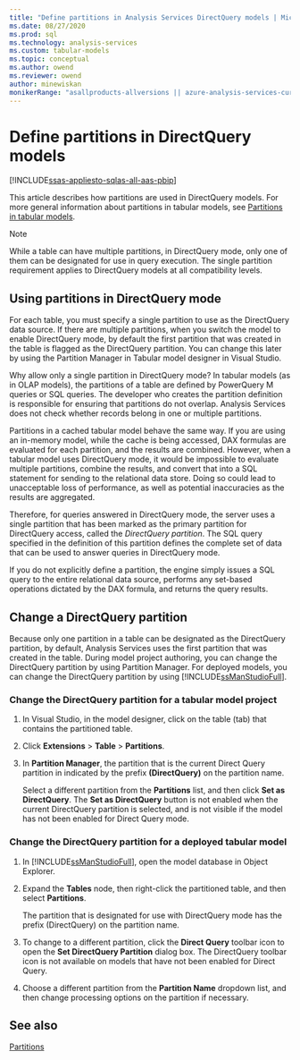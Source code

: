```yaml
---
title: "Define partitions in Analysis Services DirectQuery models | Microsoft Docs"
ms.date: 08/27/2020
ms.prod: sql
ms.technology: analysis-services
ms.custom: tabular-models
ms.topic: conceptual
ms.author: owend
ms.reviewer: owend
author: minewiskan
monikerRange: "asallproducts-allversions || azure-analysis-services-current || power-bi-premium-current || >= sql-analysis-services-2016"
---
```

# Define partitions in DirectQuery models

[!INCLUDE[ssas-appliesto-sqlas-all-aas-pbip](../includes/ssas-appliesto-sqlas-all-aas-pbip.md)]

This article describes how partitions are used in DirectQuery models. For more general information about partitions in tabular models, see [Partitions in tabular models](../../analysis-services/tabular-models/partitions-ssas-tabular.md).  
  
> [!NOTE]  
> While a table can have multiple partitions, in DirectQuery mode, only one of them can be designated for use in query execution. The single partition requirement applies to DirectQuery models at all compatibility levels.  
  
## Using partitions in DirectQuery mode

For each table, you must specify a single partition to use as the DirectQuery data source.  If there are multiple partitions, when you switch the model to enable DirectQuery mode, by default the first partition that was created in the table is flagged as the DirectQuery partition. You can change this later by using the Partition Manager in Tabular model designer in Visual Studio.  
  
Why allow only a single partition in DirectQuery mode? In tabular models (as in OLAP models), the partitions of a table are defined by PowerQuery M queries or SQL queries. The developer who creates the partition definition is responsible for ensuring that partitions do not overlap. Analysis Services does not check whether records belong in one or multiple partitions.  
  
Partitions in a cached tabular model behave the same way. If you are using an in-memory model, while the cache is being accessed, DAX formulas are evaluated for each partition, and the results are combined. However, when a tabular model uses DirectQuery mode, it would be impossible to evaluate multiple partitions, combine the results, and convert that into a SQL statement for sending to the relational data store. Doing so could lead to unacceptable loss of performance, as well as potential inaccuracies as the results are aggregated.  
  
Therefore, for queries answered in DirectQuery mode, the server uses a single partition that has been marked as the primary partition for DirectQuery access, called the *DirectQuery partition*.  The SQL query specified in the definition of this partition defines the complete set of data that can be used to answer queries in DirectQuery mode.  
  
If you do not explicitly define a partition, the engine simply issues a SQL query to the entire relational data source, performs any set-based operations dictated by the DAX formula, and returns the query results.  

## Change a DirectQuery partition

Because only one partition in a table can be designated as the DirectQuery partition, by default, Analysis Services uses the first partition that was created in the table. During model project authoring, you can change the DirectQuery partition by using Partition Manager. For deployed models, you can change the DirectQuery partition by using [!INCLUDE[ssManStudioFull](../includes/ssmanstudiofull-md.md)].  
  
### Change the DirectQuery partition for a tabular model project  
  
1. In Visual Studio, in the model designer, click on the table (tab) that contains the partitioned table.  
  
2. Click **Extensions** > **Table** > **Partitions**.  
  
3. In **Partition Manager**, the partition that is the current Direct Query partition in indicated by the prefix **(DirectQuery)** on the partition name.  
  
   Select a different partition from the **Partitions** list, and then click **Set as DirectQuery**. The **Set as DirectQuery** button is not enabled when the current DirectQuery partition is selected, and is not visible if the model has not been enabled for Direct Query mode.  
  
### Change the DirectQuery partition for a deployed tabular model  
  
1. In [!INCLUDE[ssManStudioFull](../includes/ssmanstudiofull-md.md)], open the model database in Object Explorer.  
  
2. Expand the **Tables** node, then right-click the partitioned table, and then select **Partitions**.  
  
     The partition that is designated for use with DirectQuery mode has the prefix (DirectQuery) on the partition name.  
  
3. To change to a different partition, click the **Direct Query** toolbar icon to open the **Set DirectQuery Partition** dialog box. The DirectQuery toolbar icon is not available on models that have not been enabled for Direct Query.  
  
4. Choose a different partition from the **Partition Name** dropdown list, and then change processing options on the partition if necessary.  

## See also

[Partitions](../../analysis-services/tabular-models/partitions-ssas-tabular.md)  
